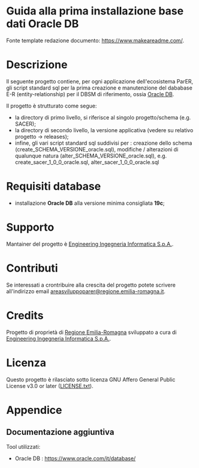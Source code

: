 # Guida alla prima installazione base dati Oracle DB

Fonte template redazione documento:  https://www.makeareadme.com/.

# Descrizione

Il seguente progetto contiene, per ogni applicazione dell'ecosistema ParER, gli script standard sql per la prima creazione e manutenzione del dababase E-R (entity-relationship) per il DBSM di riferimento, ossia [Oracle DB](https://www.oracle.com/it/database/).

Il progetto è strutturato come segue: 
- la directory di primo livello, si riferisce al singolo progetto/schema (e.g. SACER);
- la directory di secondo livello, la versione applicativa (vedere su relativo progetto -> releases);
- infine, gli vari script standard sql suddivisi per : creazione dello schema (create_SCHEMA_VERSIONE_oracle.sql), modifiche / alterazioni di qualunque natura (alter_SCHEMA_VERSIONE_oracle.sql), e.g. create_sacer_1_0_0_oracle.sql, alter_sacer_1_0_0_oracle.sql

# Requisiti database

- installazione **Oracle DB** alla versione minima consigliata **19c**;

# Supporto

Mantainer del progetto è [Engineering Ingegneria Informatica S.p.A.](https://www.eng.it/).

# Contributi

Se interessati a crontribuire alla crescita del progetto potete scrivere all'indirizzo email <a href="mailto:areasviluppoparer@regione.emilia-romagna.it">areasviluppoparer@regione.emilia-romagna.it</a>.

# Credits

Progetto di proprietà di [Regione Emilia-Romagna](https://www.regione.emilia-romagna.it/) sviluppato a cura di [Engineering Ingegneria Informatica S.p.A.](https://www.eng.it/).

# Licenza

Questo progetto è rilasciato sotto licenza GNU Affero General Public License v3.0 or later ([LICENSE.txt](LICENSE.txt)).

# Appendice

## Documentazione aggiuntiva

Tool utilizzati: 

* Oracle DB : https://www.oracle.com/it/database/
